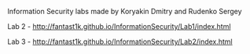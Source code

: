 Information Security labs made by Koryakin Dmitry and Rudenko Sergey 

Lab 2 - http://fantast1k.github.io/InformationSecurity/Lab1/index.html

Lab 3 - http://fantast1k.github.io/InformationSecurity/Lab2/index.html